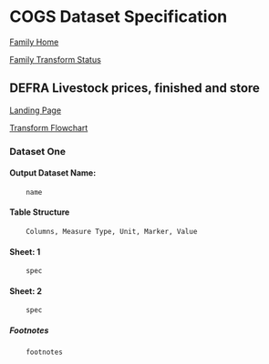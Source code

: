 # COGS Dataset Specification

[Family Home](https://gss-cogs.github.io/family-covid-19-AIRTABLE/datasets/specmenu.html)

[Family Transform Status](https://gss-cogs.github.io/family-covid-19-AIRTABLE/datasets/index.html)

## DEFRA Livestock prices, finished and store 

[Landing Page](https://www.gov.uk/government/statistical-data-sets/livestock-prices-finished-and-store)

[Transform Flowchart](https://gss-cogs.github.io/family-covid-19-AIRTABLE/datasets/specflowcharts.html?defra-livestock-prices-finished-and-store/flowchart.ttl)

### Dataset One

#### Output Dataset Name:

		name

#### Table Structure

		Columns, Measure Type, Unit, Marker, Value

#### Sheet: 1

		spec

#### Sheet: 2

		spec

##### Footnotes

		footnotes

